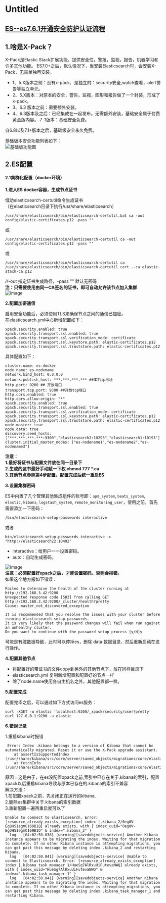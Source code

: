 # Untitled

## [ES--es7.6.1开通安全防护认证流程](https://segmentfault.com/a/1190000039033241)

## 1.啥是X-Pack？ <a id="item-1"></a>

X-Pack是Elastic Stack扩展功能，提供安全性，警报，监视，报告，机器学习和许多其他功能。 ES7.0+之后，默认情况下，当安装Elasticsearch时，会安装X-Pack，无需单独再安装。

* 1、5.X版本之前：没有x-pack，是独立的：security安全,watch查看，alert警告等独立单元。
* 2、5.X版本：对原本的安全，警告，监视，图形和报告做了一个封装，形成了x-pack。
* 3、6.3 版本之前：需要额外安装。
* 4、6.3版本及之后：已经集成在一起发布，无需额外安装，基础安全属于付费黄金版内容。 7 .1版本：基础安全免费。

自6.8以及7.1+版本之后，基础级安全永久免费。

基础版本安全功能列表如下：  
![&#x57FA;&#x7840;&#x7248;&#x529F;&#x80FD;&#x56FE;](https://segmentfault.com/img/bVcNUny)

## 2.ES配置 <a id="item-2"></a>

#### 2.1集群化配置（docker环境）

**1.进入ES docker容器，生成节点证书**

借助elasticsearch-certutil命令生成证书  
 （在elasticsearch目录下执行/usr/share/elasticsearch）

```text
/usr/share/elasticsearch/bin/elasticsearch-certutil.bat ca -out config/elastic-certificates.p12 -pass ""
```

或

```text
/usr/share/elasticsearch/bin/elasticsearch-certutil ca -out config/elastic-certificates.p12 -pass ""
```

或

```text
/usr/share/elasticsearch/bin/elasticsearch-certutil ca
/usr/share/elasticsearch/bin/elasticsearch-certutil cert --ca elastic-stack-ca.p12
```

//-out 指定证书生成路径，-pass "" 默认无密码  
**注：只需要使用由同一CA签名的证书，即可自动允许该节点加入集群**  
![image](https://segmentfault.com/img/bVcNWjX)

**2.配置加密通信**

启用安全功能后，必须使用TLS来确保节点之间的通信已加密。  
在elasticsearch.yml中心新增配置如下：

```text
xpack.security.enabled: true
xpack.security.transport.ssl.enabled: true
xpack.security.transport.ssl.verification_mode: certificate 
xpack.security.transport.ssl.keystore.path: elastic-certificates.p12 
xpack.security.transport.ssl.truststore.path: elastic-certificates.p12 
```

具体配置如下：

```text
cluster.name: es-docker
node.name: es-nodename
network.bind_host: 0.0.0.0
network.publish_host: ***.***.***.*** ##本机ip地址
http.port: 9200 ## 开放端口
transport.tcp.port: 9300 ##开放tcp端口
http.cors.enabled: true
http.cors.allow-origin: "*"
xpack.security.enabled: true
xpack.security.transport.ssl.enabled: true
xpack.security.transport.ssl.verification_mode: certificate 
xpack.security.transport.ssl.keystore.path: elastic-certificates.p12
xpack.security.transport.ssl.truststore.path: elastic-certificates.p12
node.master: true 
node.data: true
discovery.seed_hosts: ["***.***.***.***:9300","elasticsearch2:10293","elasticsearch1:10193"]
cluster.initial_master_nodes: ["es-nodename1","es-nodename2","es-nodename3"]
```

**注意：**  
**1.最好将证书与配置文件放在同一目录下**  
**2.生成的这书最好手动赋一下权 chmod 777 \*.ca**  
**3.其他节点参照第4步配置，配置完成后统一重启ES**

**3.设置集群密码**

ES中内置了几个管理其他集成组件的账号即：`apm_system`, `beats_system`, `elastic`, `kibana`, `logstash_system`, `remote_monitoring_user`，使用之前，首先需要添加一下密码：

```text
/bin/elasticsearch-setup-passwords interactive
```

或者

```text
bin/elasticsearch-setup-passwords interactive -u "http://elasticsearch22:10492"
```

* interactive：给用户一一设置密码。
* auto：自动生成密码。

![image](https://segmentfault.com/img/bVcNWkR)  
**注意：必须配置好xpack之后，才能设置密码。否则会报错。**  
如果这个地方报如下错误：

```text
Failed to determine the health of the cluster running at http://192.168.3.42:9200
Unexpected response code [503] from calling GET http://192.168.3.42:9200/_cluster/health?pretty
Cause: master_not_discovered_exception

It is recommended that you resolve the issues with your cluster before running elasticsearch-setup-passwords.
It is very likely that the password changes will fail when run against an unhealthy cluster.
Do you want to continue with the password setup process [y/N]y
```

可能是有脏数据导致，此时可以停掉es，删除 data 数据目录，然后重新启动在进行操作。

**4.配置其他节点**

* 将配置好的带证书的文件copy到另外的其他节点下，放在同样目录下
* elasticsearch.yml 复制新增配置和配置好的节点一样
* 除了node.name使用各自主机名之外，其他配置都一样。

**5.配置完成**

配置完毕之后，可以通过如下方式访问es服务：

```text
curl -XGET -u elastic 'localhost:9200/_xpack/security/user?pretty'
curl 127.0.0.1:9200 -u elastic
```

**6.错误记录**

1.重启kibana时报错

```text
 Error: Index .kibana belongs to a version of Kibana that cannot be automatically migrated. Reset it or use the X-Pack upgrade assistant.
    at assertIsSupportedIndex (/usr/share/kibana/src/core/server/saved_objects/migrations/core/elastic_index.js:318:11)
    at fetchInfo (/usr/share/kibana/src/core/server/saved_objects/migrations/core/elastic_index.js:70:10)
```

原因：这是由于，在es没配置xpack之前,索引中已存在关于.kibana的索引，配置xpack以后重启kibana导致与原本已存在的.kibana的索引不兼容  
解决方法：  
 1.在配置xpack之前，先关闭正在运行的kibana,  
 2.删除es集群中关于.kibana的索引数据  
 3.重新配置一遍再重启就可以了

```text
Unable to connect to Elasticsearch. Error: [resource_already_exists_exception] index [.kibana_2/0eg0V-EgQHS1egmO169B1Q] already exists, with { index_uuid="0eg0V-EgQHS1egmO169B1Q" & index=".kibana_2" }
  log   [04:02:50.038] [warning][savedobjects-service] Another Kibana instance appears to be migrating the index. Waiting for that migration to complete. If no other Kibana instance is attempting migrations, you can get past this message by deleting index .kibana_2 and restarting Kibana.
  log   [04:02:50.041] [warning][savedobjects-service] Unable to connect to Elasticsearch. Error: [resource_already_exists_exception] index [.kibana_task_manager_1/HueSg7AlRxuUiFutevaNWQ] already exists, with { index_uuid="HueSg7AlRxuUiFutevaNWQ" & index=".kibana_task_manager_1" }
  log   [04:02:50.041] [warning][savedobjects-service] Another Kibana instance appears to be migrating the index. Waiting for that migration to complete. If no other Kibana instance is attempting migrations, you can get past this message by deleting index .kibana_task_manager_1 and restarting Kibana.
```

